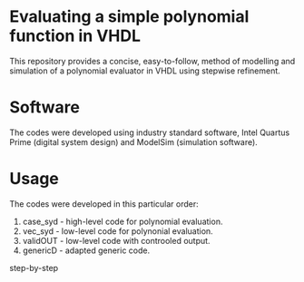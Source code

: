 # Evaluating a simple polynomial function in VHDL
This repository provides a concise, easy-to-follow, method of modelling and simulation of a polynomial evaluator in VHDL using stepwise refinement.

# Software
The codes were developed using industry standard software, Intel Quartus Prime (digital system design) and ModelSim (simulation software).

# Usage
The codes were developed in this particular order:
1. case_syd - high-level code for polynomial evaluation.
2. vec_syd - low-level code for polynonial evaluation.
3. validOUT - low-level code with controoled output.
4. genericD - adapted generic code.

step-by-step
